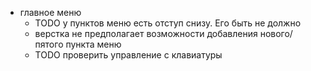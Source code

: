 - главное меню
    - TODO у пунктов меню есть отступ снизу. Его быть не должно
    - верстка не предполагает возможности добавления нового/пятого пункта меню
    - TODO проверить управление с клавиатуры

